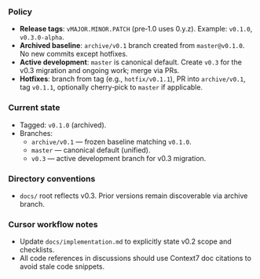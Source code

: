 <!--══════════════════════════════════════════════════════════
  ╔══════════════════════════════════════════════════════════════╗
  ║  ░  V E R S I O N I N G  &  B R A N C H I N G  P O L I C Y  ░  ║
  ║                                                              ║
  ║                                                              ║
  ║                                                              ║
  ║                                                              ║
  ║           ╌╌  P L A C E H O L D E R  ╌╌                      ║
  ║                                                              ║
  ║                                                              ║
  ║                                                              ║
  ║                                                              ║
  ╚══════════════════════════════════════════════════════════════╝
    • WHAT ▸ Repository versioning, tags, and branches for MindTyper
    • WHY  ▸ Keep v0.1 archived and advance v0.2 cleanly without drift
    • HOW  ▸ Lightweight semantic tags + long‑lived archive and dev branches
-->

### Policy

- **Release tags**: `vMAJOR.MINOR.PATCH` (pre‑1.0 uses 0.y.z). Example: `v0.1.0`, `v0.3.0-alpha`.
- **Archived baseline**: `archive/v0.1` branch created from `master@v0.1.0`. No new commits except hotfixes.
- **Active development**: `master` is canonical default. Create `v0.3` for the v0.3 migration and ongoing work; merge via PRs.
- **Hotfixes**: branch from tag (e.g., `hotfix/v0.1.1`), PR into `archive/v0.1`, tag `v0.1.1`, optionally cherry‑pick to `master` if applicable.

### Current state

- Tagged: `v0.1.0` (archived).
- Branches:
  - `archive/v0.1` — frozen baseline matching `v0.1.0`.
  - `master` — canonical default (unified).
  - `v0.3` — active development branch for v0.3 migration.

### Directory conventions

- `docs/` root reflects v0.3. Prior versions remain discoverable via archive branch.

### Cursor workflow notes

- Update `docs/implementation.md` to explicitly state v0.2 scope and checklists.
- All code references in discussions should use Context7 doc citations to avoid stale code snippets.
